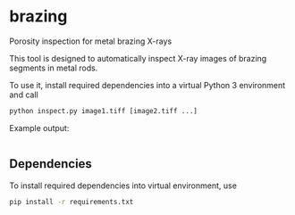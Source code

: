 # brazing

Porosity inspection for metal brazing X-rays

This tool is designed to automatically inspect X-ray images of brazing segments in metal rods.

To use it, install required dependencies into a virtual Python 3 environment and call

```bash
python inspect.py image1.tiff [image2.tiff ...]
```

Example output:

```bash
```

## Dependencies

To install required dependencies into virtual environment, use

```bash
pip install -r requirements.txt
```